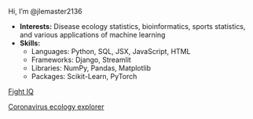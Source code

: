 Hi, I’m @jlemaster2136
- **Interests:** Disease ecology statistics, bioinformatics, sports statistics, and various applications of machine learning
- **Skills:**
  - Languages: Python, SQL, JSX, JavaScript, HTML
  - Frameworks: Django, Streamlit
  - Libraries: NumPy, Pandas, Matplotlib
  - Packages: Scikit-Learn, PyTorch

[Fight IQ](fight-iq.io)

[Coronavirus ecology explorer](coronavirus-bat-ecology.streamlit.app)



<!---
jlemaster2136/jlemaster2136 is a ✨ special ✨ repository because its `README.md` (this file) appears on your GitHub profile.
You can click the Preview link to take a look at your changes.
--->
